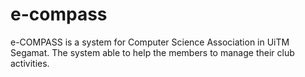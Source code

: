 # e-compass
e-COMPASS is a system for Computer Science Association in UiTM Segamat. The system able to help the members to manage their club activities.
